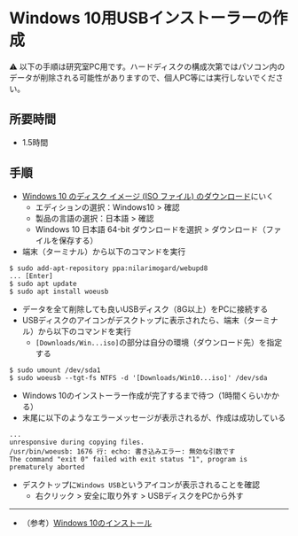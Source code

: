 # Windows 10用USBインストーラーの作成

:warning: 以下の手順は研究室PC用です。ハードディスクの構成次第ではパソコン内のデータが削除される可能性がありますので、個人PC等には実行しないでください。

## 所要時間

- 1.5時間

## 手順

- [Windows 10 のディスク イメージ (ISO ファイル) のダウンロード](https://www.microsoft.com/ja-jp/software-download/windows10ISO)にいく
  - エディションの選択：Windows10 > 確認
  - 製品の言語の選択：日本語 > 確認
  - Windows 10 日本語 64-bit ダウンロードを選択 > ダウンロード（ファイルを保存する）
- 端末（ターミナル）から以下のコマンドを実行
```
$ sudo add-apt-repository ppa:nilarimogard/webupd8
... [Enter]
$ sudo apt update
$ sudo apt install woeusb
```
- データを全て削除しても良いUSBディスク（8G以上）をPCに接続する
- USBディスクのアイコンがデスクトップに表示されたら、端末（ターミナル）から以下のコマンドを実行
  - `[Downloads/Win...iso]`の部分は自分の環境（ダウンロード先）を指定する
```
$ sudo umount /dev/sda1
$ sudo woeusb --tgt-fs NTFS -d '[Downloads/Win10...iso]' /dev/sda
```
- Windows 10のインストーラー作成が完了するまで待つ（1時間くらいかかる）
- 末尾に以下のようなエラーメッセージが表示されるが、作成は成功している
```
...
unresponsive during copying files.
/usr/bin/woeusb: 1676 行: echo: 書き込みエラー: 無効な引数です
The command "exit 0" failed with exit status "1", program is prematurely aborted
```
- デスクトップに`Windows USB`というアイコンが表示されることを確認
  - 右クリック > 安全に取り外す > USBディスクをPCから外す
  
---

- （参考）[Windows 10のインストール](pc-win10.md)
